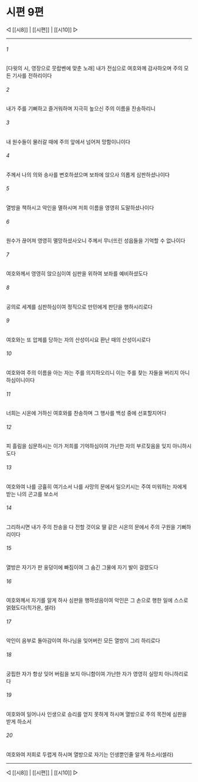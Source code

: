 ﻿# 시편 9편

◁ [[시8]] | [[시편]] | [[시10]] ▷
***

###### 1
[다윗의 시, 영장으로 뭇랍벤에 맞춘 노래] 내가 전심으로 여호와께 감사하오며 주의 모든 기사를 전하리이다

###### 2
내가 주를 기뻐하고 즐거워하며 지극히 높으신 주의 이름을 찬송하리니

###### 3
내 원수들이 물러갈 때에 주의 앞에서 넘어져 망함이니이다

###### 4
주께서 나의 의와 송사를 변호하셨으며 보좌에 앉으사 의롭게 심판하셨나이다

###### 5
열방을 책하시고 악인을 멸하시며 저희 이름을 영영히 도말하셨나이다

###### 6
원수가 끊어져 영영히 멸망하셨사오니 주께서 무너뜨린 성읍들을 기억할 수 없나이다

###### 7
여호와께서 영영히 앉으심이여 심판을 위하여 보좌를 예비하셨도다

###### 8
공의로 세계를 심판하심이여 정직으로 만민에게 판단을 행하시리로다

###### 9
여호와는 또 압제를 당하는 자의 산성이시요 환난 때의 산성이시로다

###### 10
여호와여 주의 이름을 아는 자는 주를 의지하오리니 이는 주를 찾는 자들을 버리지 아니하심이니이다

###### 11
너희는 시온에 거하신 여호와를 찬송하며 그 행사를 백성 중에 선포할지어다

###### 12
피 흘림을 심문하시는 이가 저희를 기억하심이여 가난한 자의 부르짖음을 잊지 아니하시도다

###### 13
여호와여 나를 긍휼히 여기소서 나를 사망의 문에서 일으키시는 주여 미워하는 자에게 받는 나의 곤고를 보소서

###### 14
그리하시면 내가 주의 찬송을 다 전할 것이요 딸 같은 시온의 문에서 주의 구원을 기뻐하리이다

###### 15
열방은 자기가 판 웅덩이에 빠짐이여 그 숨긴 그물에 자기 발이 걸렸도다

###### 16
여호와께서 자기를 알게 하사 심판을 행하셨음이여 악인은 그 손으로 행한 일에 스스로 얽혔도다(힉가욘, 셀라)

###### 17
악인이 음부로 돌아감이여 하나님을 잊어버린 모든 열방이 그리 하리로다

###### 18
궁핍한 자가 항상 잊어 버림을 보지 아니함이여 가난한 자가 영영히 실망치 아니하리로다

###### 19
여호와여 일어나사 인생으로 승리를 얻지 못하게 하시며 열방으로 주의 목전에 심판을 받게 하소서

###### 20
여호와여 저희로 두렵게 하시며 열방으로 자기는 인생뿐인줄 알게 하소서(셀라)


***
◁ [[시8]] | [[시편]] | [[시10]] ▷